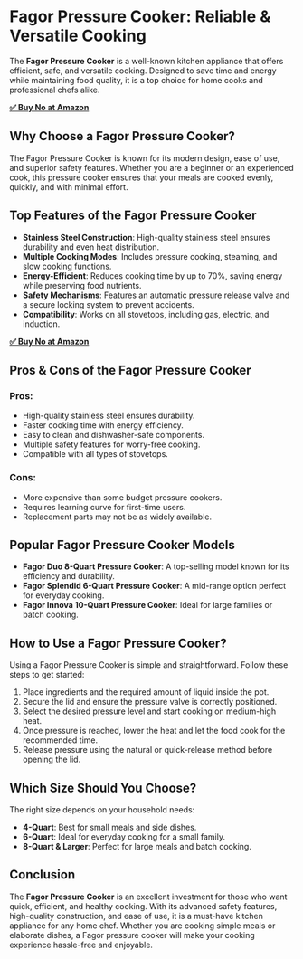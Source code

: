 <!DOCTYPE html>
<html lang="en">
<head>
    <meta charset="UTF-8">
    <meta name="viewport" content="width=device-width, initial-scale=1.0">
    <title>Fagor Pressure Cooker: Reliable & Versatile Cooking</title>
</head>
<body>

<h1>Fagor Pressure Cooker: Reliable & Versatile Cooking</h1>

<p>The <strong>Fagor Pressure Cooker</strong> is a well-known kitchen appliance that offers efficient, safe, and versatile cooking. Designed to save time and energy while maintaining food quality, it is a top choice for home cooks and professional chefs alike.</p>

[**✅ Buy No at Amazon**](https://amzn.to/4kI8qtF)

<h2>Why Choose a Fagor Pressure Cooker?</h2>

<p>The Fagor Pressure Cooker is known for its modern design, ease of use, and superior safety features. Whether you are a beginner or an experienced cook, this pressure cooker ensures that your meals are cooked evenly, quickly, and with minimal effort.</p>

<h2>Top Features of the Fagor Pressure Cooker</h2>

<ul>
    <li><strong>Stainless Steel Construction</strong>: High-quality stainless steel ensures durability and even heat distribution.</li>
    <li><strong>Multiple Cooking Modes</strong>: Includes pressure cooking, steaming, and slow cooking functions.</li>
    <li><strong>Energy-Efficient</strong>: Reduces cooking time by up to 70%, saving energy while preserving food nutrients.</li>
    <li><strong>Safety Mechanisms</strong>: Features an automatic pressure release valve and a secure locking system to prevent accidents.</li>
    <li><strong>Compatibility</strong>: Works on all stovetops, including gas, electric, and induction.</li>
</ul>

[**✅ Buy No at Amazon**](https://amzn.to/4kI8qtF)

<h2>Pros & Cons of the Fagor Pressure Cooker</h2>

<h3>Pros:</h3>
<ul>
    <li>High-quality stainless steel ensures durability.</li>
    <li>Faster cooking time with energy efficiency.</li>
    <li>Easy to clean and dishwasher-safe components.</li>
    <li>Multiple safety features for worry-free cooking.</li>
    <li>Compatible with all types of stovetops.</li>
</ul>

<h3>Cons:</h3>
<ul>
    <li>More expensive than some budget pressure cookers.</li>
    <li>Requires learning curve for first-time users.</li>
    <li>Replacement parts may not be as widely available.</li>
</ul>

<h2>Popular Fagor Pressure Cooker Models</h2>

<ul>
    <li><strong>Fagor Duo 8-Quart Pressure Cooker</strong>: A top-selling model known for its efficiency and durability.</li>
    <li><strong>Fagor Splendid 6-Quart Pressure Cooker</strong>: A mid-range option perfect for everyday cooking.</li>
    <li><strong>Fagor Innova 10-Quart Pressure Cooker</strong>: Ideal for large families or batch cooking.</li>
</ul>

<h2>How to Use a Fagor Pressure Cooker?</h2>

<p>Using a Fagor Pressure Cooker is simple and straightforward. Follow these steps to get started:</p>

<ol>
    <li>Place ingredients and the required amount of liquid inside the pot.</li>
    <li>Secure the lid and ensure the pressure valve is correctly positioned.</li>
    <li>Select the desired pressure level and start cooking on medium-high heat.</li>
    <li>Once pressure is reached, lower the heat and let the food cook for the recommended time.</li>
    <li>Release pressure using the natural or quick-release method before opening the lid.</li>
</ol>

<h2>Which Size Should You Choose?</h2>

<p>The right size depends on your household needs:</p>
<ul>
    <li><strong>4-Quart</strong>: Best for small meals and side dishes.</li>
    <li><strong>6-Quart</strong>: Ideal for everyday cooking for a small family.</li>
    <li><strong>8-Quart & Larger</strong>: Perfect for large meals and batch cooking.</li>
</ul>

<h2>Conclusion</h2>

<p>The <strong>Fagor Pressure Cooker</strong> is an excellent investment for those who want quick, efficient, and healthy cooking. With its advanced safety features, high-quality construction, and ease of use, it is a must-have kitchen appliance for any home chef. Whether you are cooking simple meals or elaborate dishes, a Fagor pressure cooker will make your cooking experience hassle-free and enjoyable.</p>

</body>
</html>
